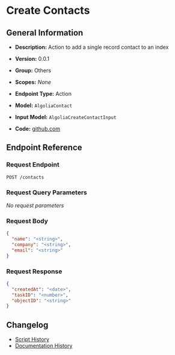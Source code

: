 <!-- BEGIN GENERATED CONTENT -->
# Create Contacts

## General Information

- **Description:** Action to add a single record contact to an index

- **Version:** 0.0.1
- **Group:** Others
- **Scopes:** _None_
- **Endpoint Type:** Action
- **Model:** `AlgoliaContact`
- **Input Model:** `AlgoliaCreateContactInput`
- **Code:** [github.com](https://github.com/NangoHQ/integration-templates/tree/main/integrations/algolia/actions/create-contacts.ts)


## Endpoint Reference

### Request Endpoint

`POST /contacts`

### Request Query Parameters

_No request parameters_

### Request Body

```json
{
  "name": "<string>",
  "company": "<string>",
  "email": "<string>"
}
```

### Request Response

```json
{
  "createdAt": "<date>",
  "taskID": "<number>",
  "objectID": "<string>"
}
```

## Changelog

- [Script History](https://github.com/NangoHQ/integration-templates/commits/main/integrations/algolia/actions/create-contacts.ts)
- [Documentation History](https://github.com/NangoHQ/integration-templates/commits/main/integrations/algolia/actions/create-contacts.md)

<!-- END  GENERATED CONTENT -->

